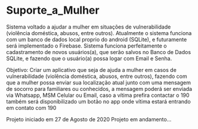 # Suporte_a_Mulher
Sistema voltado a ajudar a mulher em situações de vulnerabilidade (violência doméstica, abusos, entre outros).
Atualmente o sistema funciona com um banco de dados local proprio do android (SQLite), e futuramente será implementado o Firebase.
Sistema funciona perfeitamente o cadastramento de novos usuários(a), que serão salvos no Banco de Dados SQLite, e fazendo que o usuário(a) possa logar com Email e Senha.

Objetivo: Criar um aplicativo que seja de ajuda a mulher em casos de  vulnerabilidade (violência doméstica, abusos, entre outros),
fazendo com que a mulher possa enviar sua localização atual junto com uma mensagem de socorro para familiares ou conhecidos, 
a mensagem poderá ser enviada via Whatsapp, MSM Celular ou Email, caso a vítima prefira contactar o 190 também será disponibilizado um botão no app onde vítima estará entrando em contato com 190 

Projeto iniciado em 27 de Agosto de 2020
Projeto em andamento...

